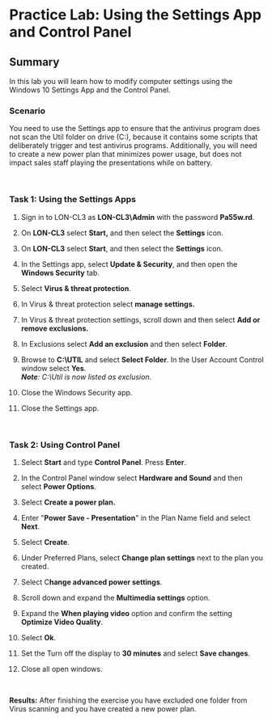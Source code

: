 # Practice Lab: Using the Settings App and Control Panel


## Summary

In this lab you will learn how to modify computer settings using the Windows 10
Settings App and the Control Panel.

### Scenario

You need to use the Settings app to ensure that the antivirus program does not
scan the Util folder on drive (C:), because it contains some scripts that
deliberately trigger and test antivirus programs. Additionally, you will need to
create a new power plan that minimizes power usage, but does not impact sales
staff playing the presentations while on battery.

 

### Task 1: Using the Settings Apps

1.  Sign in to LON-CL3 as **LON-CL3\\Admin** with the password **Pa55w.rd**.

2.  On **LON-CL3** select **Start,** and then select the **Settings** icon.

3.  On **LON-CL3** select **Start**, and then select the **Settings** icon.

4.  In the Settings app, select **Update & Security**, and then open the
    **Windows Security** tab.

5.  Select **Virus & threat protection**.

6.  In Virus & threat protection select **manage settings.**

7.  In Virus & threat protection settings, scroll down and then select **Add or
    remove exclusions.**

8.  In Exclusions select **Add an exclusion** and then select **Folder**.

9.  Browse to **C:\\UTIL** and select **Select Folder**. In the User Account
    Control window select **Yes**.  
    _**Note**: C:\\Util is now listed as exclusion._

10. Close the Windows Security app.

11. Close the Settings app.

 

### Task 2: Using Control Panel

1.  Select **Start** and type **Control Panel**. Press **Enter**.

2.  In the Control Panel window select **Hardware and Sound** and then select
    **Power Options**.

3.  Select **Create a power plan.**

4.  Enter "**Power Save - Presentation**" in the Plan Name field and select
    **Next**.

5.  Select **Create**.

6.  Under Preferred Plans, select **Change plan settings** next to the plan you
    created.

7.  Select C**hange advanced power settings**.

8.  Scroll down and expand the **Multimedia settings** option.

9.  Expand the **When playing video** option and confirm the setting **Optimize
    Video Quality**.

10. Select **Ok**.

11. Set the Turn off the display to **30 minutes** and select **Save changes**.

12. Close all open windows.

 

**Results:** After finishing the exercise you have excluded one folder from
Virus scanning and you have created a new power plan.
